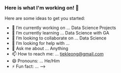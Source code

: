 ### Here is what I'm working on! 👋



Here are some ideas to get you started:

- 🔭 I’m currently working on ... Data Science Projects
- 🌱 I’m currently learning ... Data Science with GA
- 👯 I’m looking to collaborate on ... Data Science
- 🤔 I’m looking for help with ... 
- 💬 Ask me about ... Anything
- 📫 How to reach me: ... tiekleong@gmail.com
- 😄 Pronouns: ... He/Him
- ⚡ Fun fact: ...
-->
